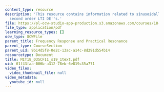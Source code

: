 ```yaml
---
content_type: resource
description: 'This resource contains information related to sinusoidally driven systems:
  second order LTI DE''s.'
file: https://ol-ocw-studio-app-production.s3.amazonaws.com/courses/18-03sc-differential-equations-fall-2011/01f43faa006ba31278eb6e819c35a771_MIT18_03SCF11_s19_1text.pdf
file_type: application/pdf
learning_resource_types: []
ocw_type: OCWFile
parent_title: Frequency Response and Practical Resonance
parent_type: CourseSection
parent_uid: 9b14d5f8-0e2c-13ac-a14c-8d291d554b14
resourcetype: Document
title: MIT18_03SCF11_s19_1text.pdf
uid: 01f43faa-006b-a312-78eb-6e819c35a771
video_files:
  video_thumbnail_file: null
video_metadata:
  youtube_id: null
---
```

